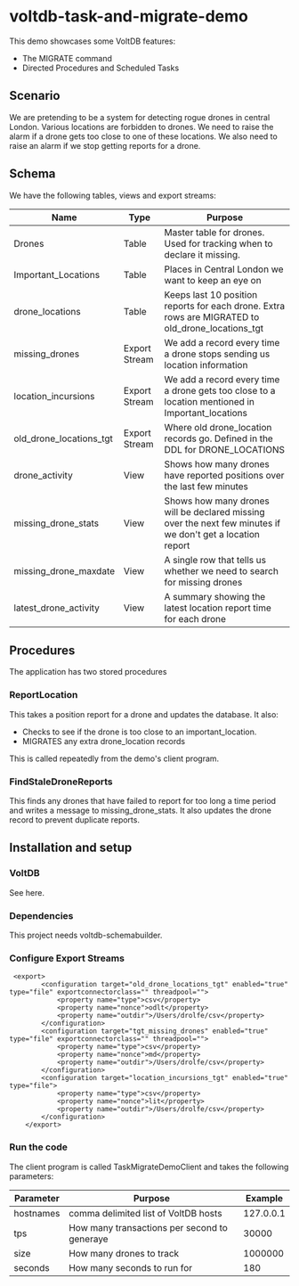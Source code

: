 # voltdb-task-and-migrate-demo

This demo showcases some VoltDB features:

* The MIGRATE command
* Directed Procedures and Scheduled Tasks

## Scenario 

We are pretending to be a system for detecting rogue drones in central London. Various locations 
are forbidden to drones. We need to raise the alarm if a drone gets too close to one of these locations.
We also need to raise an alarm if we stop getting reports for a drone.

## Schema

We have the following tables, views and export streams:

| Name | Type | Purpose |
| ---  | ---  | ---     |
| Drones | Table | Master table for drones. Used for tracking when to declare it missing. |
| Important_Locations | Table | Places in Central London we want to keep an eye on |
| drone_locations | Table | Keeps last 10 position reports for each drone. Extra rows are MIGRATED to old_drone_locations_tgt |
| missing_drones | Export Stream | We add a record every time a drone stops sending us location information |
|  location_incursions | Export Stream | We add a record every time a drone gets too close to a location mentioned in Important_locations |
| old_drone_locations_tgt | Export Stream | Where old drone_location records go. Defined in the DDL for DRONE_LOCATIONS |
| drone_activity | View | Shows how many drones have reported positions over the last few minutes |
| missing_drone_stats | View | Shows how many drones will be declared missing over the next few minutes if we don't get a location report |
| missing_drone_maxdate | View | A single row that tells us whether we need to search for missing drones |
| latest_drone_activity | View | A summary showing the latest location report time for each drone |


## Procedures

The application has two stored procedures

### ReportLocation

This takes a position report for a drone and updates the database. It also:

* Checks to see if the drone is too close to an important_location.
* MIGRATES any extra drone_location records

This is called repeatedly from the demo's client program.

### FindStaleDroneReports

This finds any drones that have failed to report for too long a time period and writes a message to missing_drone_stats. It also updates the drone record to prevent duplicate reports.

## Installation and setup

### VoltDB

See here.

### Dependencies

This project needs voltdb-schemabuilder.

### Configure Export Streams


````
 <export>
        <configuration target="old_drone_locations_tgt" enabled="true" type="file" exportconnectorclass="" threadpool="">
            <property name="type">csv</property>
            <property name="nonce">odlt</property>
            <property name="outdir">/Users/drolfe/csv</property>
        </configuration>
        <configuration target="tgt_missing_drones" enabled="true" type="file" exportconnectorclass="" threadpool="">
            <property name="type">csv</property>
            <property name="nonce">md</property>
            <property name="outdir">/Users/drolfe/csv</property>
        </configuration>
        <configuration target="location_incursions_tgt" enabled="true" type="file">
            <property name="type">csv</property>
            <property name="nonce">lit</property>
            <property name="outdir">/Users/drolfe/csv</property>
        </configuration>
    </export>
 ````
 
 ### Run the code
 
 The client program is called TaskMigrateDemoClient and takes the following parameters:
 
 | Parameter | Purpose | Example |
 | ---       | ---     | ---     |
 | hostnames | comma delimited list of VoltDB hosts | 127.0.0.1 |
 | tps | How many transactions per second to generaye | 30000 |
 | size | How many drones to track | 1000000 |
 | seconds | How many seconds to run for | 180 |
 
 
 